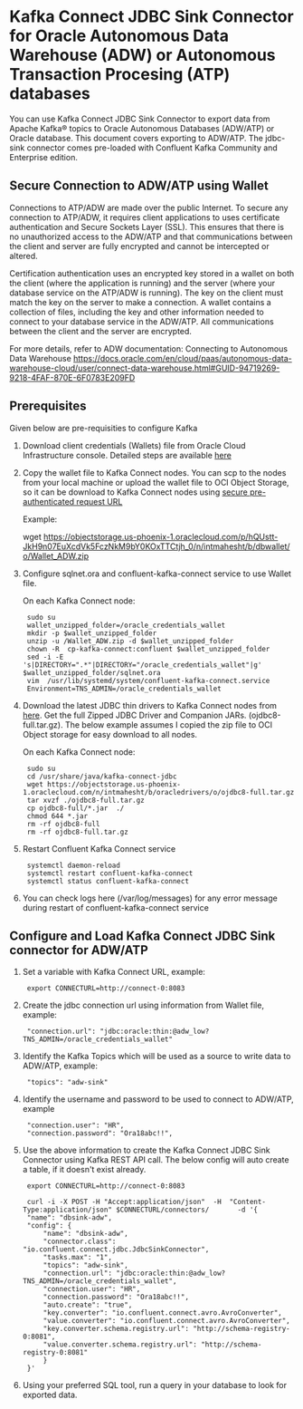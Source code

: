 # Kafka Connect JDBC Sink Connector for Oracle Autonomous Data Warehouse (ADW) or Autonomous Transaction Procesing (ATP) databases
You can use Kafka Connect JDBC Sink Connector to export data from Apache Kafka® topics to Oracle Autonomous Databases (ADW/ATP) or Oracle database. This document covers exporting to ADW/ATP. The jdbc-sink connector comes pre-loaded with Confluent Kafka Community and Enterprise edition.  

## Secure Connection to ADW/ATP using Wallet
Connections to ATP/ADW are made over the public Internet. To secure any connection to ATP/ADW, it requires 
client applications to uses certificate authentication and Secure Sockets Layer (SSL). 
This ensures that there is no unauthorized access to the ADW/ATP and that communications between the client 
and server are fully encrypted and cannot be intercepted or altered.

Certification authentication uses an encrypted key stored in a wallet on both the client (where the application
is running) and the server (where your database service on the ATP/ADW is running). 
The key on the client must match the key on the server to make a connection. 
A wallet contains a collection of files, including the key and other information needed to 
connect to your database service in the ADW/ATP. 
All communications between the client and the server are encrypted.

For more details, refer to ADW documentation: Connecting to Autonomous Data Warehouse
https://docs.oracle.com/en/cloud/paas/autonomous-data-warehouse-cloud/user/connect-data-warehouse.html#GUID-94719269-9218-4FAF-870E-6F0783E209FD



## Prerequisites
Given below are pre-requisities to configure Kafka

1. Download client credentials (Wallets) file from Oracle Cloud Infrastructure console. Detailed steps are available [here](https://docs.oracle.com/en/cloud/paas/autonomous-data-warehouse-cloud/user/connect-download-wallet.html#GUID-B06202D2-0597-41AA-9481-3B174F75D4B1)

2. Copy the wallet file to Kafka Connect nodes.  You can scp to the nodes from your local machine or upload the wallet file to OCI Object Storage, so it can be download to Kafka Connect nodes using [secure pre-authenticated request URL](https://docs.cloud.oracle.com/iaas/Content/Object/Tasks/usingpreauthenticatedrequests.htm)

    Example:
    
    wget https://objectstorage.us-phoenix-1.oraclecloud.com/p/hQUstt-JkH9n07EuXcdVk5FczNkM9bY0KOxTTCtjh_0/n/intmahesht/b/dbwallet/o/Wallet_ADW.zip

3. Configure sqlnet.ora and confluent-kafka-connect service to use Wallet file.

    On each Kafka Connect node:
    
        sudo su  
        wallet_unzipped_folder=/oracle_credentials_wallet
        mkdir -p $wallet_unzipped_folder
        unzip -u /Wallet_ADW.zip -d $wallet_unzipped_folder
        chown -R  cp-kafka-connect:confluent $wallet_unzipped_folder
        sed -i -E 's|DIRECTORY=".*"|DIRECTORY="/oracle_credentials_wallet"|g'  $wallet_unzipped_folder/sqlnet.ora
        vim  /usr/lib/systemd/system/confluent-kafka-connect.service
        Environment=TNS_ADMIN=/oracle_credentials_wallet



4. Download the latest JDBC thin drivers to Kafka Connect nodes from [here](https://www.oracle.com/technetwork/database/application-development/jdbc/downloads/jdbc-ucp-183-5013470.html).  Get the full Zipped JDBC Driver and Companion JARs. (ojdbc8-full.tar.gz).  The below example assumes I copied the zip file to OCI Object storage for easy download to all nodes. 

    On each Kafka Connect node:

        sudo su  
        cd /usr/share/java/kafka-connect-jdbc
        wget https://objectstorage.us-phoenix-1.oraclecloud.com/n/intmahesht/b/oracledrivers/o/ojdbc8-full.tar.gz
        tar xvzf ./ojdbc8-full.tar.gz
        cp ojdbc8-full/*.jar  ./
        chmod 644 *.jar
        rm -rf ojdbc8-full
        rm -rf ojdbc8-full.tar.gz


5. Restart Confluent Kafka Connect service 


        systemctl daemon-reload
        systemctl restart confluent-kafka-connect
        systemctl status confluent-kafka-connect



6. You can check logs here (/var/log/messages) for any error message during restart of confluent-kafka-connect service
 

## Configure and Load Kafka Connect JDBC Sink connector for ADW/ATP

1. Set a variable with Kafka Connect URL, example: 
    
        export CONNECTURL=http://connect-0:8083

2. Create the jdbc connection url using information from Wallet file, example: 

        "connection.url": "jdbc:oracle:thin:@adw_low?TNS_ADMIN=/oracle_credentials_wallet"

3. Identify the Kafka Topics which will be used as a source to write data to ADW/ATP, example:

        "topics": "adw-sink"

4. Identify the username and password to be used to connect to ADW/ATP, example 
    
        "connection.user": "HR",
        "connection.password": "Ora18abc!!",

5. Use the above information to create the Kafka Connect JDBC Sink Connector using Kafka REST API call.   The below config will auto create a table, if it doesn't exist already.

        export CONNECTURL=http://connect-0:8083
 
        curl -i -X POST -H "Accept:application/json"  -H  "Content-Type:application/json" $CONNECTURL/connectors/       -d '{
        "name": "dbsink-adw",
        "config": {
            "name": "dbsink-adw",
            "connector.class": "io.confluent.connect.jdbc.JdbcSinkConnector",
            "tasks.max": "1",
            "topics": "adw-sink",
            "connection.url": "jdbc:oracle:thin:@adw_low?TNS_ADMIN=/oracle_credentials_wallet",
            "connection.user": "HR",
            "connection.password": "Ora18abc!!",
            "auto.create": "true",
            "key.converter": "io.confluent.connect.avro.AvroConverter",
            "value.converter": "io.confluent.connect.avro.AvroConverter",
            "key.converter.schema.registry.url": "http://schema-registry-0:8081",
            "value.converter.schema.registry.url": "http://schema-registry-0:8081"
            }
        }' 

6. Using your preferred SQL tool,  run a query in your database to look for exported data. 



